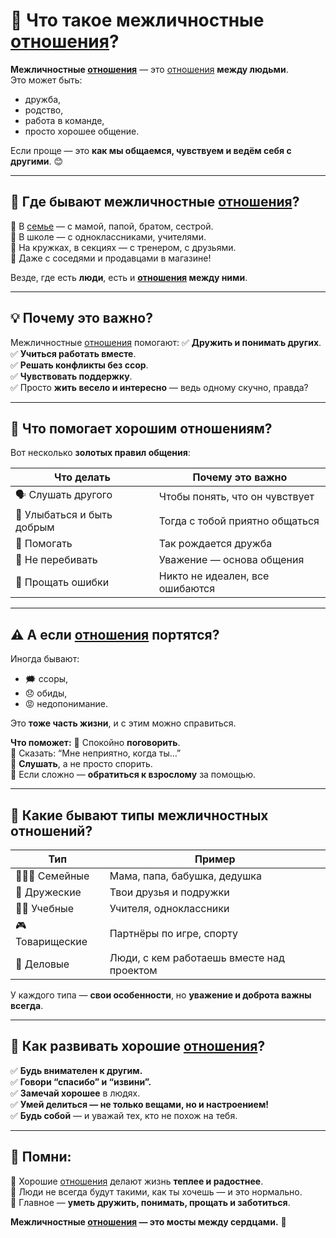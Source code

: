 # 🤝 Что такое межличностные [отношения](relationships.md)?

**Межличностные [отношения](relationships.md)** — это [отношения](relationships.md) **между людьми**.  
Это может быть:
- дружба,  
- родство,  
- работа в команде,  
- просто хорошее общение.

Если проще — это **как мы общаемся, чувствуем и ведём себя с другими**. 😊

---

## 👥 Где бывают межличностные [отношения](relationships.md)?

🔹 В [семье](family.md) — с мамой, папой, братом, сестрой.  
🔹 В школе — с одноклассниками, учителями.  
🔹 На кружках, в секциях — с тренером, с друзьями.  
🔹 Даже с соседями и продавцами в магазине!

Везде, где есть **люди**, есть и **[отношения](relationships.md) между ними**.

---

## 💡 Почему это важно?

Межличностные [отношения](relationships.md) помогают:
✅ **Дружить и понимать других**.  
✅ **Учиться работать вместе**.  
✅ **Решать конфликты без ссор**.  
✅ **Чувствовать поддержку**.  
✅ Просто **жить весело и интересно** — ведь одному скучно, правда?

---

## 💬 Что помогает хорошим отношениям?

Вот несколько **золотых правил общения**:

| Что делать | Почему это важно |
|------------|------------------|
| 🗣 Слушать другого | Чтобы понять, что он чувствует |
| 🙂 Улыбаться и быть добрым | Тогда с тобой приятно общаться |
| 🙋 Помогать | Так рождается дружба |
| 🧘 Не перебивать | Уважение — основа общения |
| 🤗 Прощать ошибки | Никто не идеален, все ошибаются |

---

## ⚠️ А если [отношения](relationships.md) портятся?

Иногда бывают:
- 🗯 ссоры,  
- 😞 обиды,  
- 😡 недопонимание.

Это **тоже часть жизни**, и с этим можно справиться.

**Что поможет:**
🔹 Спокойно **поговорить**.  
🔹 Сказать: “Мне неприятно, когда ты…”  
🔹 **Слушать**, а не просто спорить.  
🔹 Если сложно — **обратиться к взрослому** за помощью.

---

## 👫 Какие бывают типы межличностных отношений?

| Тип | Пример |
|-----|--------|
| 👨‍👩‍👧 Семейные | Мама, папа, бабушка, дедушка |
| 🧒 Дружеские | Твои друзья и подружки |
| 👨‍🏫 Учебные | Учителя, одноклассники |
| 🎮 Товарищеские | Партнёры по игре, спорту |
| 🤝 Деловые | Люди, с кем работаешь вместе над проектом |

У каждого типа — **свои особенности**, но **уважение и доброта важны всегда**.

---

## 🌱 Как развивать хорошие [отношения](relationships.md)?

✅ **Будь внимателен к другим.**  
✅ **Говори “спасибо” и “извини”.**  
✅ **Замечай хорошее** в людях.  
✅ **Умей делиться — не только вещами, но и настроением!**  
✅ **Будь собой** — и уважай тех, кто не похож на тебя.

---

## 🌟 Помни:

🔸 Хорошие [отношения](relationships.md) делают жизнь **теплее и радостнее**.  
🔸 Люди не всегда будут такими, как ты хочешь — и это нормально.  
🔸 Главное — **уметь дружить, понимать, прощать и заботиться**.

**Межличностные [отношения](relationships.md) — это мосты между сердцами.** 💖
